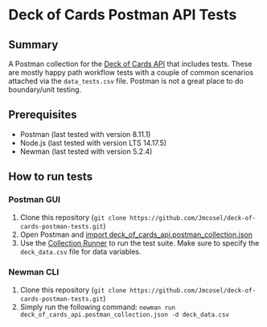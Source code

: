 # Deck of Cards Postman API Tests

## Summary

A Postman collection for the [Deck of Cards API](https://deckofcardsapi.com/) that includes tests.
These are mostly happy path workflow tests with a couple of common scenarios attached via the `data_tests.csv` file. Postman is not a great place to do boundary/unit testing.

## Prerequisites

- Postman (last tested with version 8.11.1)
- Node.js (last tested with version LTS 14.17.5)
- Newman (last tested with version 5.2.4)

## How to run tests

### Postman GUI

1. Clone this repository (`git clone https://github.com/Jmcosel/deck-of-cards-postman-tests.git`)
2. Open Postman and [import deck_of_cards_api.postman_collection.json](https://learning.postman.com/docs/getting-started/importing-and-exporting-data/)
3. Use the [Collection Runner](https://learning.postman.com/docs/running-collections/intro-to-collection-runs/) to run the test suite. Make sure to specify the `deck_data.csv` file for data variables.

### Newman CLI

1. Clone this repository (`git clone https://github.com/Jmcosel/deck-of-cards-postman-tests.git`)
2. Simply run the following command: `newman run deck_of_cards_api.postman_collection.json -d deck_data.csv`
